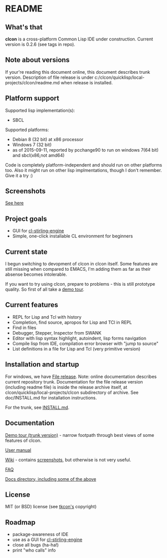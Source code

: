# README #

## What's that
**clcon** is a cross-platform Common Lisp IDE under construction. Current version is 0.2.6 (see tags in repo).

## Note about versions
If your're reading this document online, this document describes trunk version. 
Description of file release is under c:/clcon/quicklisp/local-projects/clcon/readme.md when release is installed.

## Platform support
Supported lisp implementation(s):

- SBCL

Supported platforms: 

- Debian 8 (32 bit) at x86 processor
- Windows 7 (32 bit)
- as of 2015-09-11, reported by pcchange90 to run on windows 7(64 bit) and sbcl(x86,not amd64)

Code is completely platform-independent and should run on other platforms too. Also it might run on other lisp implmentations, though I don't remember. Give it a try :) 

## Screenshots
[See here](https://bitbucket.org/budden/clcon/wiki/Screenshots)

## Project goals
- GUI for [cl-stirling-engine](https://bitbucket.org/budden/cl-stirling-engine)
- Simple, one-click installable CL environment for beginners

## Current state
I begun switching to devopment of clcon in clcon itself. Some features are still missing when
compared to EMACS, I'm adding them as far as their absense becomes intolerable. 

If you want to try using clcon, prepare to problems - this is still prototype quality. 
So first of all take a [demo tour](doc/demo-tour.md).

## Current features
- REPL for Lisp and Tcl with history
- Completion, find source, apropos for Lisp and TCl in REPL
- Find in files
- Debugger, Stepper, Inspector from SWANK 
- Editor with lisp syntax highlight, autoindent, lisp forms navigation
- Compile lisp from IDE, compilation error browser with "jump to source"
- List definitions in a file for Lisp and Tcl (very primitive version)

## Installation and startup
For windows, we have [File release](https://bitbucket.org/budden/clcon/downloads/clcon-0.2.6.zip). 
Note: online documentation describes current repository trunk. Documentation for the file release version (including readme file) is inside the release archive itself, at clcon/quicklisp/local-projects/clcon subdirectory of archive. See doc/INSTALL.md for installation instructions.

For the trunk, see [INSTALL.md](https://bitbucket.org/budden/clcon/src/default/doc/INSTALL.md).

## Documentation
[Demo tour (trunk version)](doc/demo-tour.md) - narrow footpath through best views of some features of clcon.

[User manual](https://bitbucket.org/budden/clcon/src/default/doc/user-manual.md)

[Wiki](https://bitbucket.org/budden/clcon/wiki/) - contains [screenshots](https://bitbucket.org/budden/clcon/wiki/Screenshots), but otherwise is not very useful.  

[FAQ](https://bitbucket.org/budden/clcon/src/default/doc/FAQ.md)

[Docs directory, including some of the above](https://bitbucket.org/budden/clcon/src/default/doc/)

## License
MIT (or BSD) license (see [tkcon's](http://tkcon.sourceforge.net/) copyright)

## Roadmap
- package-awareness of IDE
- use as a GUI for [cl-stirling-engine](https://bitbucket.org/budden/cl-stirling-engine)
- close all bugs (ha-ha!)
- print "who calls" info 
